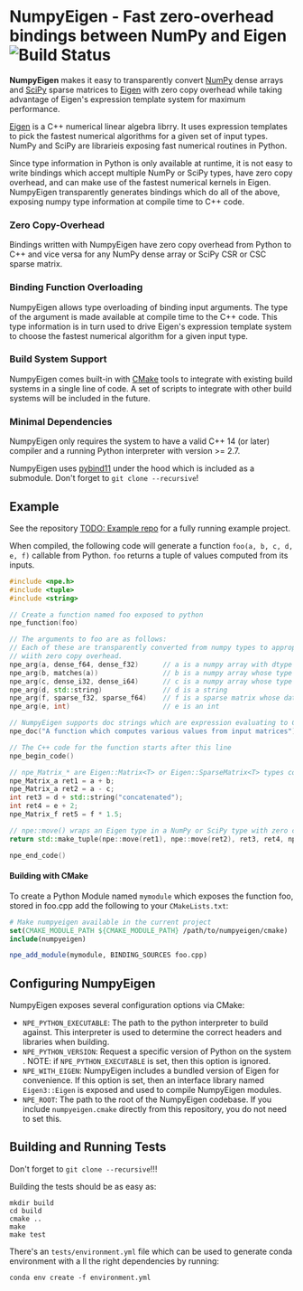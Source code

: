 # NumpyEigen - Fast zero-overhead bindings between NumPy and Eigen ![Build Status](https://travis-ci.com/fwilliams/numpyeigen.svg?branch=master)

**NumpyEigen** makes it easy to transparently convert [NumPy](http://www.numpy.org/) 
dense arrays and [SciPy](https://docs.scipy.org/doc/scipy/reference/sparse.html) sparse 
matrices to [Eigen](https://www.google.com/search?client=ubuntu&channel=fs&q=eigen&ie=utf-8&oe=utf-8) 
with zero copy overhead while taking advantage of Eigen's expression template system for maximum performance.

[Eigen](https://www.google.com/search?client=ubuntu&channel=fs&q=eigen&ie=utf-8&oe=utf-8) is a C++ numerical 
linear algebra librry. It uses expression templates to pick the fastest numerical algorithms for a given set of input 
types. NumPy and SciPy are librarieis exposing fast numerical routines in Python. 

Since type information in Python is only available at runtime, it is not easy to write bindings which accept 
multiple NumPy or SciPy types, have zero copy overhead, and can make use of the fastest numerical kernels in Eigen. 
NumpyEigen transparently generates bindings which do all of the above, exposing numpy type information at compile 
time to C++ code. 

### Zero Copy-Overhead 
Bindings written with NumpyEigen have zero copy overhead from Python to C++ and vice versa for any NumPy dense array or 
SciPy CSR or CSC sparse matrix.

### Binding Function Overloading
NumpyEigen allows type overloading of binding input arguments. The type of the argument is made available at compile 
time to the C++ code. This type information is in turn used to drive Eigen's expression template system to choose 
the fastest numerical algorithm for a given input type.

### Build System Support
NumpyEigen comes built-in with [CMake](https://cmake.org/) tools to integrate with existing build systems in a
 single line of code. A set of scripts to integrate with other build systems will be included in the future.

### Minimal Dependencies
NumpyEigen only requires the system to have a valid C++ 14 (or later) compiler and a running Python interpreter with version >= 2.7. 

NumpyEigen uses [pybind11](https://github.com/pybind/pybind11) under the hood which is included as a submodule. 
Don't forget to `git clone --recursive`!


## Example
See the repository [TODO: Example repo](https://github.com/fwilliams/numpyeigen/issues/9) for a fully 
running example project.

When compiled, the following code will generate a function `foo(a, b, c, d, e, f)` callable from Python. 
`foo` returns a tuple of values computed from its inputs.

```c++
#include <npe.h>
#include <tuple>
#include <string>

// Create a function named foo exposed to python
npe_function(foo)                     

// The arguments to foo are as follows:
// Each of these are transparently converted from numpy types to appropriate Eigen::Map types
// wiith zero copy overhead.
npe_arg(a, dense_f64, dense_f32)      // a is a numpy array with dtype either float or double
npe_arg(b, matches(a))                // b is a numpy array whose type has to match a
npe_arg(c, dense_i32, dense_i64)      // c is a numpy array whose type is either int32 or int64
npe_arg(d, std::string)               // d is a string
npe_arg(f, sparse_f32, sparse_f64)    // f is a sparse matrix whose data is either float32 or float64
npe_arg(e, int)                       // e is an int

// NumpyEigen supports doc strings which are expression evaluating to C strings or std::string types
npe_doc("A function which computes various values from input matrices")

// The C++ code for the function starts after this line
npe_begin_code()

// npe_Matrix_* are Eigen::Matrix<T> or Eigen::SparseMatrix<T> types corresponding to the inputs
npe_Matrix_a ret1 = a + b;
npe_Matrix_a ret2 = a - c;
int ret3 = d + std::string("concatenated");
int ret4 = e + 2;
npe_Matrix_f ret5 = f * 1.5;

// npe::move() wraps an Eigen type in a NumPy or SciPy type with zero copy overhead
return std::make_tuple(npe::move(ret1), npe::move(ret2), ret3, ret4, npe::move(ret5));

npe_end_code()
```

#### Building with CMake
To create a Python Module named `mymodule` which exposes the function foo, 
stored in foo.cpp add the following to your `CMakeLists.txt`:

```cmake
# Make numpyeigen available in the current project
set(CMAKE_MODULE_PATH ${CMAKE_MODULE_PATH} /path/to/numpyeigen/cmake)
include(numpyeigen)

npe_add_module(mymodule, BINDING_SOURCES foo.cpp)
```


## Configuring NumpyEigen
NumpyEigen exposes several configuration options via CMake:
* `NPE_PYTHON_EXECUTABLE`: The path to the python interpreter to build against. This interpreter is used to determine the correct headers and libraries when building.
* `NPE_PYTHON_VERSION`: Request a specific version of Python on the system . NOTE: if `NPE_PYTHON_EXECUTABLE` is set, then this option is ignored.
* `NPE_WITH_EIGEN`: NumpyEigen includes a bundled version of Eigen for convenience. If this option is set, then an interface library named `Eigen3::Eigen` is exposed and used to compile NumpyEigen modules. 
* `NPE_ROOT`: The path to the root of the NumpyEigen codebase. If you include `numpyeigen.cmake` directly from this repository, you do not need to set this.


## Building and Running Tests

Don't forget to `git clone --recursive`!!!

Building the tests should be as easy as:
```
mkdir build
cd build
cmake ..
make
make test
```

There's an `tests/environment.yml` file which can be used to generate conda environment with a
ll the right dependencies by running:
```
conda env create -f environment.yml
```

